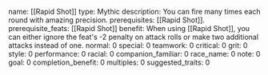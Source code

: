 name: [[Rapid Shot]]
type: Mythic
description: You can fire many times each round with amazing precision.
prerequisites: [[Rapid Shot]].
prerequisite_feats: [[Rapid Shot]]
benefit: When using [[Rapid Shot]], you can either ignore the feat's -2 penalty on attack rolls or make two additional attacks instead of one.
normal: 0
special: 0
teamwork: 0
critical: 0
grit: 0
style: 0
performance: 0
racial: 0
companion_familiar: 0
race_name: 0
note: 0
goal: 0
completion_benefit: 0
multiples: 0
suggested_traits: 0
